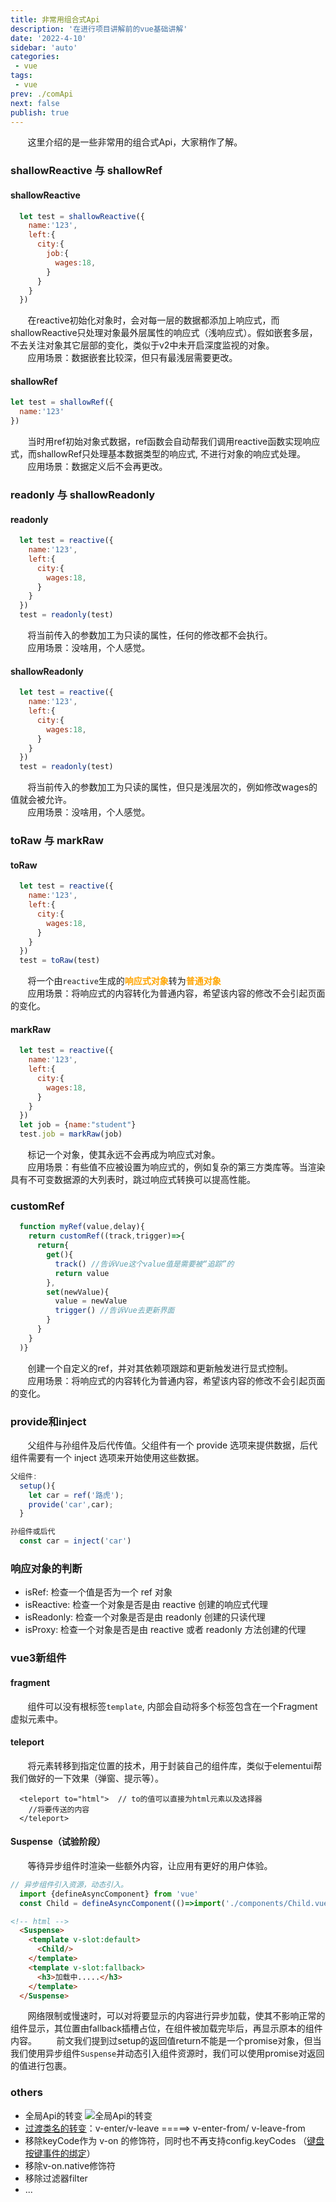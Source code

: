```yaml
---
title: 非常用组合式Api
description: '在进行项目讲解前的vue基础讲解'
date: '2022-4-10'
sidebar: 'auto'
categories: 
 - vue
tags: 
 - vue
prev: ./comApi
next: false
publish: true
---
```


&nbsp;&nbsp;&nbsp;&nbsp;&nbsp;&nbsp;&nbsp;这里介绍的是一些非常用的组合式Api，大家稍作了解。   

### shallowReactive 与 shallowRef

#### shallowReactive
```js
  let test = shallowReactive({
    name:'123',
    left:{
      city:{
        job:{
          wages:18,
        }
      }
    }
  })
```
&nbsp;&nbsp;&nbsp;&nbsp;&nbsp;&nbsp;&nbsp;在reactive初始化对象时，会对每一层的数据都添加上响应式，而shallowReactive只处理对象最外层属性的响应式（浅响应式）。假如嵌套多层，不去关注对象其它层部的变化，类似于v2中未开启深度监视的对象。  
&nbsp;&nbsp;&nbsp;&nbsp;&nbsp;&nbsp;&nbsp;应用场景：数据嵌套比较深，但只有最浅层需要更改。  

#### shallowRef
```js
let test = shallowRef({
  name:'123'
})
```
&nbsp;&nbsp;&nbsp;&nbsp;&nbsp;&nbsp;&nbsp;当时用ref初始对象式数据，ref函数会自动帮我们调用reactive函数实现响应式，而shallowRef只处理基本数据类型的响应式, 不进行对象的响应式处理。  
&nbsp;&nbsp;&nbsp;&nbsp;&nbsp;&nbsp;&nbsp;应用场景：数据定义后不会再更改。  


### readonly 与 shallowReadonly

#### readonly
```js
  let test = reactive({
    name:'123',
    left:{
      city:{
        wages:18,
      }
    }
  })
  test = readonly(test)
```
&nbsp;&nbsp;&nbsp;&nbsp;&nbsp;&nbsp;&nbsp;将当前传入的参数加工为只读的属性，任何的修改都不会执行。  
&nbsp;&nbsp;&nbsp;&nbsp;&nbsp;&nbsp;&nbsp;应用场景：没啥用，个人感觉。  

#### shallowReadonly
```js
  let test = reactive({
    name:'123',
    left:{
      city:{
        wages:18,
      }
    }
  })
  test = readonly(test)
```
&nbsp;&nbsp;&nbsp;&nbsp;&nbsp;&nbsp;&nbsp;将当前传入的参数加工为只读的属性，但只是浅层次的，例如修改wages的值就会被允许。  
&nbsp;&nbsp;&nbsp;&nbsp;&nbsp;&nbsp;&nbsp;应用场景：没啥用，个人感觉。  

### toRaw 与 markRaw

#### toRaw
```js
  let test = reactive({
    name:'123',
    left:{
      city:{
        wages:18,
      }
    }
  })
  test = toRaw(test)
```
&nbsp;&nbsp;&nbsp;&nbsp;&nbsp;&nbsp;&nbsp;将一个由```reactive```生成的<strong style="color:orange">响应式对象</strong>转为<strong style="color:orange">普通对象</strong>  
&nbsp;&nbsp;&nbsp;&nbsp;&nbsp;&nbsp;&nbsp;应用场景：将响应式的内容转化为普通内容，希望该内容的修改不会引起页面的变化。  

#### markRaw
```js
  let test = reactive({
    name:'123',
    left:{
      city:{
        wages:18,
      }
    }
  })
  let job = {name:"student"}
  test.job = markRaw(job)
```
&nbsp;&nbsp;&nbsp;&nbsp;&nbsp;&nbsp;&nbsp;标记一个对象，使其永远不会再成为响应式对象。  
&nbsp;&nbsp;&nbsp;&nbsp;&nbsp;&nbsp;&nbsp;应用场景：有些值不应被设置为响应式的，例如复杂的第三方类库等。当渲染具有不可变数据源的大列表时，跳过响应式转换可以提高性能。

### customRef

```js
  function myRef(value,delay){
    return customRef((track,trigger)=>{
      return{
        get(){
          track() //告诉Vue这个value值是需要被“追踪”的
          return value 
        },
        set(newValue){
          value = newValue
          trigger() //告诉Vue去更新界面
        }
      }
    }
  )}
```
&nbsp;&nbsp;&nbsp;&nbsp;&nbsp;&nbsp;&nbsp;创建一个自定义的ref，并对其依赖项跟踪和更新触发进行显式控制。  
&nbsp;&nbsp;&nbsp;&nbsp;&nbsp;&nbsp;&nbsp;应用场景：将响应式的内容转化为普通内容，希望该内容的修改不会引起页面的变化。  

### provide和inject
&nbsp;&nbsp;&nbsp;&nbsp;&nbsp;&nbsp;&nbsp;父组件与孙组件及后代传值。父组件有一个 provide 选项来提供数据，后代组件需要有一个 inject 选项来开始使用这些数据。  
```js
父组件:
  setup(){
    let car = ref('路虎');
    provide('car',car);
  }

孙组件或后代
  const car = inject('car')
```

### 响应对象的判断

+ isRef: 检查一个值是否为一个 ref 对象
+ isReactive: 检查一个对象是否是由 reactive 创建的响应式代理
+ isReadonly: 检查一个对象是否是由 readonly 创建的只读代理
+ isProxy: 检查一个对象是否是由 reactive 或者 readonly 方法创建的代理


### vue3新组件

#### fragment
&nbsp;&nbsp;&nbsp;&nbsp;&nbsp;&nbsp;&nbsp;组件可以没有根标签`template`, 内部会自动将多个标签包含在一个Fragment虚拟元素中。 

#### teleport
&nbsp;&nbsp;&nbsp;&nbsp;&nbsp;&nbsp;&nbsp;将元素转移到指定位置的技术，用于封装自己的组件库，类似于elementui帮我们做好的一下效果（弹窗、提示等）。
```vue
  <teleport to="html">  // to的值可以直接为html元素以及选择器
    //将要传送的内容
  </teleport>
```

#### Suspense（试验阶段）
&nbsp;&nbsp;&nbsp;&nbsp;&nbsp;&nbsp;&nbsp;等待异步组件时渲染一些额外内容，让应用有更好的用户体验。  
```js
// 异步组件引入资源，动态引入。
  import {defineAsyncComponent} from 'vue'  
  const Child = defineAsyncComponent(()=>import('./components/Child.vue'))      
```
```html
<!-- html -->
  <Suspense> 
    <template v-slot:default> 
      <Child/> 
    </template> 
    <template v-slot:fallback> 
      <h3>加载中.....</h3> 
    </template> 
  </Suspense>
```
&nbsp;&nbsp;&nbsp;&nbsp;&nbsp;&nbsp;&nbsp;网络限制或慢速时，可以对将要显示的内容进行异步加载，使其不影响正常的组件显示，其位置由fallback插槽占位，在组件被加载完毕后，再显示原本的组件内容。 
&nbsp;&nbsp;&nbsp;&nbsp;&nbsp;&nbsp;&nbsp;前文我们提到过setup的返回值return不能是一个promise对象，但当我们使用异步组件`Suspense`并动态引入组件资源时，我们可以使用promise对返回的值进行包裹。

### others

+ 全局Api的转变
![全局Api的转变](../imgs/basis/others.png)
+ [过渡类名的转变](../assembly/animation.md)：v-enter/v-leave =====> v-enter-from/  v-leave-from
+ 移除keyCode作为 v-on 的修饰符，同时也不再支持config.keyCodes   （[键盘按键事件的绑定](./vueEvent.md)）
+ 移除v-on.native修饰符
+ 移除过滤器filter
+ ...





